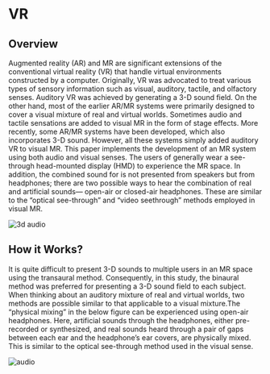# VR

## Overview
Augmented reality (AR) and MR are significant extensions of the conventional virtual reality (VR) that handle virtual environments constructed by a computer. Originally, VR was
advocated to treat various types of sensory information such as visual, auditory, tactile, and olfactory senses. Auditory VR was achieved by generating a 3-D sound field. On the
other hand, most of the earlier AR/MR systems were primarily designed to cover a visual mixture of real and virtual worlds. Sometimes audio and tactile sensations are added to
visual MR in the form of stage effects. More recently, some AR/MR systems have been developed, which also incorporates 3-D sound. However, all these systems simply added auditory
VR to visual MR. 
This paper implements the development of an MR system using both audio and visual senses. The users of generally wear a see-through head-mounted display (HMD) to experience the MR
space. In addition, the combined sound for is not presented from speakers but from headphones; there are two possible ways to hear the combination of real and artificial sounds—
open-air or closed-air headphones. These are similar to the “optical see-through” and “video seethrough” methods employed in visual MR.

![3d audio](https://user-images.githubusercontent.com/56169161/92506112-90029e80-f1ca-11ea-995d-31459d80a74e.png)

## How it Works?
It is quite difficult to present 3-D sounds to multiple users in an MR space using the transaural method. Consequently, in this study, the binaural method was preferred for 
presenting a 3-D sound field to each subject. When thinking about an auditory mixture of real and virtual worlds, two methods are possible similar to that applicable to a visual
mixture.The “physical mixing” in the below figure can be experienced using open-air headphones. Here, artificial sounds through the headphones, either pre-recorded or synthesized,
and real sounds heard through a pair of gaps between each ear and the headphone’s ear covers, are physically mixed. This is similar to the optical see-through method used in the
visual sense. 

![audio](https://user-images.githubusercontent.com/56169161/92507450-9c87f680-f1cc-11ea-8853-b739c31350a0.PNG)

